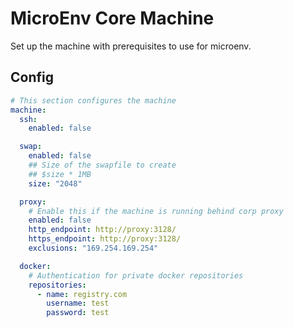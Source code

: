 # MicroEnv Core Machine

Set up the machine with prerequisites to use for microenv.

## Config

```yaml
# This section configures the machine
machine:
  ssh:
    enabled: false

  swap:
    enabled: false
    ## Size of the swapfile to create
    ## $size * 1MB
    size: "2048"

  proxy:
    # Enable this if the machine is running behind corp proxy
    enabled: false
    http_endpoint: http://proxy:3128/
    https_endpoint: http://proxy:3128/
    exclusions: "169.254.169.254"

  docker:
    # Authentication for private docker repositories
    repositories:
      - name: registry.com
        username: test
        password: test
```